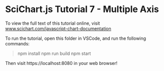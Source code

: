 # SciChart.js Tutorial 7 - Multiple Axis 

To view the full text of this tutorial online, visit www.scichart.com/javascript-chart-documentation 

To run the tutorial, open this folder in VSCode, and run the following commands:

> npm install
> npm run build 
> npm start 

Then visit https://localhost:8080 in your web browser! 